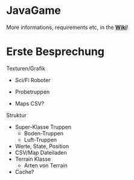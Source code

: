 # JavaGame

More informations, requirements etc, in the **[Wiki](https://github.com/DHBWProjectsIT23/JavaGame/wiki)**!

# Erste Besprechung
Texturen/Grafik
- Sci/Fi Roboter
- Probetruppen

- Maps CSV?

Struktur
- Super-Klasse Truppen
    - Boden-Truppen
    - Luft-Truppen
- Werte, State, Position
- CSV/Map Dateiladen
- Terrain Klasse
    - Arten von Terrain
- Cache?
